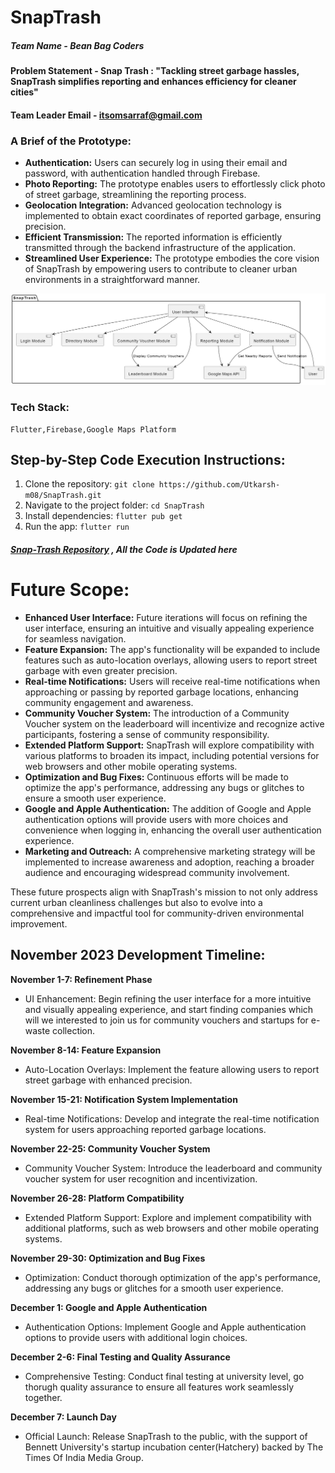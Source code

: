 # SnapTrash

##### Team Name - Bean Bag Coders

#### Problem Statement - Snap Trash : "Tackling street garbage hassles, SnapTrash simplifies reporting and enhances efficiency for cleaner cities"

#### Team Leader Email - itsomsarraf@gmail.com

### A Brief of the Prototype:

* **Authentication:** Users can securely log in using their email and password, with authentication handled through Firebase.
* **Photo Reporting:** The prototype enables users to effortlessly click photo of street garbage, streamlining the reporting process.
* **Geolocation Integration:** Advanced geolocation technology is implemented to obtain exact coordinates of reported garbage, ensuring precision.
* **Efficient Transmission:** The reported information is efficiently transmitted through the backend infrastructure of the application.
* **Streamlined User Experience:** The prototype embodies the core vision of SnapTrash by empowering users to contribute to cleaner urban environments in a straightforward manner.

![UML Diagram](SnapTrash-uml.png)

### Tech Stack:

    Flutter,Firebase,Google Maps Platform

## Step-by-Step Code Execution Instructions:
1. Clone the repository: `git clone https://github.com/Utkarsh-m08/SnapTrash.git`
2. Navigate to the project folder: `cd SnapTrash`
3. Install dependencies: `flutter pub get`
4. Run the app: `flutter run`


##### [Snap-Trash Repository](https://github.com/Utkarsh-m08/Snap-Trash) , All the Code is Updated here

# Future Scope:

* **Enhanced User Interface:** Future iterations will focus on refining the user interface, ensuring an intuitive and visually appealing experience for seamless navigation.
* **Feature Expansion:** The app's functionality will be expanded to include features such as auto-location overlays, allowing users to report street garbage with even greater precision.
* **Real-time Notifications:** Users will receive real-time notifications when approaching or passing by reported garbage locations, enhancing community engagement and awareness.
* **Community Voucher System:** The introduction of a Community Voucher system on the leaderboard will incentivize and recognize active participants, fostering a sense of community responsibility.
* **Extended Platform Support:** SnapTrash will explore compatibility with various platforms to broaden its impact, including potential versions for web browsers and other mobile operating systems.
* **Optimization and Bug Fixes:** Continuous efforts will be made to optimize the app's performance, addressing any bugs or glitches to ensure a smooth user experience.
* **Google and Apple Authentication:** The addition of Google and Apple authentication options will provide users with more choices and convenience when logging in, enhancing the overall user authentication experience.
* **Marketing and Outreach:** A comprehensive marketing strategy will be implemented to increase awareness and adoption, reaching a broader audience and encouraging widespread community involvement.

These future prospects align with SnapTrash's mission to not only address current urban cleanliness challenges but also to evolve into a comprehensive and impactful tool for community-driven environmental improvement.

## November 2023 Development Timeline:

**November 1-7: Refinement Phase**

* UI Enhancement: Begin refining the user interface for a more intuitive and visually appealing experience, and start finding companies which will we interested to join us for community vouchers and startups for e-waste collection.

**November 8-14: Feature Expansion**

* Auto-Location Overlays: Implement the feature allowing users to report street garbage with enhanced precision.

**November 15-21: Notification System Implementation**

* Real-time Notifications: Develop and integrate the real-time notification system for users approaching reported garbage locations.

**November 22-25: Community Voucher System**

* Community Voucher System: Introduce the leaderboard and community voucher system for user recognition and incentivization.

**November 26-28: Platform Compatibility**

* Extended Platform Support: Explore and implement compatibility with additional platforms, such as web browsers and other mobile operating systems.

**November 29-30: Optimization and Bug Fixes**

* Optimization: Conduct thorough optimization of the app's performance, addressing any bugs or glitches for a smooth user experience.

**December 1: Google and Apple Authentication**

* Authentication Options: Implement Google and Apple authentication options to provide users with additional login choices.

**December 2-6: Final Testing and Quality Assurance**

* Comprehensive Testing: Conduct final testing at university level, go thorugh quality assurance to ensure all features work seamlessly together.

**December 7: Launch Day**

* Official Launch: Release SnapTrash to the public, with the support of Bennett University's startup incubation center(Hatchery) backed by The Times Of India Media Group.
